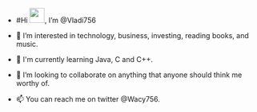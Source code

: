 - #Hi <img src="https://raw.githubusercontent.com/MartinHeinz/MartinHeinz/master/wave.gif" width="30px">, I’m @Vladi756 

- 👀 I’m interested in technology, business, investing, reading books, and music.
- 🌱 I'm currently learning Java, C and C++. 
- 💞️ I’m looking to collaborate on anything that anyone should think me worthy of.
- 📫 You can reach me on twitter @Wacy756. 


